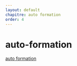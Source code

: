 ```yaml
---
layout: default
chapitre: auto formation
order: 4
---
```


# auto-formation


[auto formation](https://www.youtube.com/watch?v=D_Zs0i0tKZ4&list=PLQH1-k79HB38Kv11qcNuvMyuA0hPydK0v) 